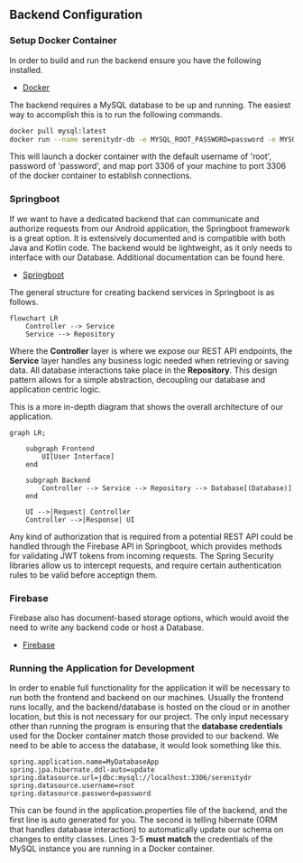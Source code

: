 ## Backend Configuration

### Setup Docker Container

In order to build and run the backend ensure you have the following installed.
-   [Docker](https://www.docker.com/products/docker-desktop)

The backend requires a MySQL database to be up and running.  The easiest way to accomplish this is to run the following commands.

```bash
docker pull mysql:latest
docker run --name serenitydr-db -e MYSQL_ROOT_PASSWORD=password -e MYSQL_DATABASE=serenitydr -p 3306:3306 -d mysql:latest
```

This will launch a docker container with the default username of 'root', password of 'password', and map port 3306 of your machine to port 3306 of the docker container to establish connections.

### Springboot

If we want to have a dedicated backend that can communicate and authorize requests from our Android application, the Springboot framework is a great option.  It is extensively documented and is compatible with both Java and Kotlin code.  The backend would be lightweight, as it only needs to interface with our Database.  Additional documentation can be found here.

-   [Springboot](https://docs.spring.io/spring-boot/index.html)

The general structure for creating backend services in Springboot is as follows.

```mermaid
flowchart LR
	Controller --> Service
	Service --> Repository
```

Where the **Controller** layer is where we expose our REST API endpoints, the **Service** layer handles any business logic needed when retrieving or saving data.  All database interactions take place in the **Repository**.  This design pattern allows for a simple abstraction, decoupling our database and application centric logic.

This is a more in-depth diagram that shows the overall architecture of our application.

```mermaid 
graph LR;

    subgraph Frontend
        UI[User Interface]
    end

    subgraph Backend
        Controller --> Service --> Repository --> Database[(Database)]
    end

    UI -->|Request| Controller
    Controller -->|Response| UI

```

Any kind of authorization that is required from a potential REST API could be handled through the Firebase API in Springboot, which provides methods for validating JWT tokens from incoming requests.  The Spring Security libraries allow us to intercept requests, and require certain authentication rules to be valid before acceptign them.

### Firebase

Firebase also has document-based storage options, which would avoid the need to write any backend code or host a Database.

-   [Firebase](https://firebase.google.com/docs/firestore/)

### Running the Application for Development

In order to enable full functionality for the application it will be necessary to run both the frontend and backend on our machines.  Usually the frontend runs locally, and the backend/database is hosted on the cloud or in another location, but this is not necessary for our project.  The only input necessary other than running the program is ensuring that the **database credentials** used for the Docker container match those provided to our backend.  We need to be able to access the database, it would look something like this.

```
spring.application.name=MyDatabaseApp
spring.jpa.hibernate.ddl-auto=update
spring.datasource.url=jdbc:mysql://localhost:3306/serenitydr
spring.datasource.username=root
spring.datasource.password=password

```

This can be found in the application.properties file of the backend, and the first line is auto generated for you.  The second is telling hibernate (ORM that handles database interaction) to automatically update our schema on changes to entity classes.  Lines 3-5 **must match** the credentials of the MySQL instance you are running in a Docker container.
